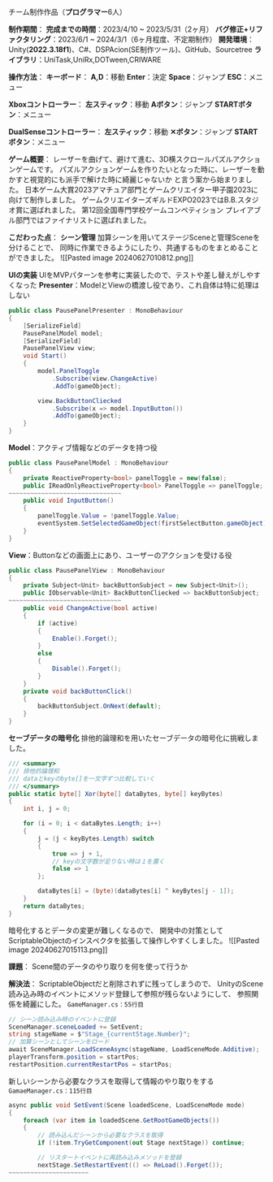 チーム制作作品（**プログラマー**6人）

**制作期間**：
**完成までの時間**：2023/4/10 ~ 2023/5/31（2ヶ月）
**バグ修正+リファクタリング**：2023/6/1 ~ 2024/3/1（6ヶ月程度、不定期制作）
**開発環境**：Unity(**2022.3.18f1**)、C#、DSPAcion(SE制作ツール)、GitHub、Sourcetree
**ライブラリ**：UniTask,UniRx,DOTween,CRIWARE

**操作方法**：
**キーボード**：
	**A,D**：移動
	**Enter**：決定
	**Space**：ジャンプ
	**ESC**：メニュー
	
**Xboxコントローラー**：
	**左スティック**：移動
	**Aボタン**：ジャンプ
	**STARTボタン**：メニュー
	
**DualSenseコントローラー**：
	**左スティック**：移動
	**✕ボタン**：ジャンプ
	**STARTボタン**：メニュー

**ゲーム概要**：
レーザーを曲げて、避けて進む、3D横スクロールパズルアクションゲームです。
パズルアクションゲームを作りたいとなった時に、レーザーを動かすと視覚的にも派手で解けた時に綺麗じゃないか と言う案から始まりました。
日本ゲーム大賞2023アマチュア部門とゲームクリエイター甲子園2023に向けて制作しました。
ゲームクリエイターズギルドEXPO2023ではB.B.スタジオ賞に選ばれました。
第12回全国専門学校ゲームコンペティション プレイアブル部門ではファイナリストに選ばれました。

**こだわった点**：
**シーン管理**
加算シーンを用いてステージSceneと管理Sceneを分けることで、
同時に作業できるようにしたり、共通するものをまとめることができました。
![[Pasted image 20240627010812.png]]

**UIの実装**
UIをMVPパターンを参考に実装したので、テストや差し替えがしやすくなった
**Presenter**：ModelとViewの橋渡し役であり、これ自体は特に処理はしない
```C#
public class PausePanelPresenter : MonoBehaviour
{
    [SerializeField]
    PausePanelModel model;
    [SerializeField]
    PausePanelView view;
    void Start()
    {
        model.PanelToggle
            .Subscribe(view.ChangeActive)
            .AddTo(gameObject);

        view.BackButtonCliecked
            .Subscribe(x => model.InputButton())
            .AddTo(gameObject);
    }
}
```
**Model**：アクティブ情報などのデータを持つ役
```C#
public class PausePanelModel : MonoBehaviour
{
    private ReactiveProperty<bool> panelToggle = new(false);
    public IReadOnlyReactiveProperty<bool> PanelToggle => panelToggle;
~~~~~~~~~~~~~~~~~~~~~~~~~~~~~~~
    public void InputButton()
    {
        panelToggle.Value = !panelToggle.Value;
        eventSystem.SetSelectedGameObject(firstSelectButton.gameObject);
    }
}
```
**View**：Buttonなどの画面上にあり、ユーザーのアクションを受ける役
```C#
public class PausePanelView : MonoBehaviour
{
    private Subject<Unit> backButtonSubject = new Subject<Unit>();
    public IObservable<Unit> BackButtonCliecked => backButtonSubject;
~~~~~~~~~~~~~~~~~~~~~~~~~~~~~~~
    public void ChangeActive(bool active)
    {
        if (active)
        {
            Enable().Forget();
        }
        else
        {
            Disable().Forget();
        }
    }
    private void backButtonClick()
    {
        backButtonSubject.OnNext(default);
    }
}
```

**セーブデータの暗号化**
排他的論理和を用いたセーブデータの暗号化に挑戦しました。

```C#
/// <summary>
/// 排他的論理和
/// dataとkeyのbyte[]を一文字ずつ比較していく
/// </summary>
public static byte[] Xor(byte[] dataBytes, byte[] keyBytes)
{
	int i, j = 0;

	for (i = 0; i < dataBytes.Length; i++)
	{
		j = (j < keyBytes.Length) switch
		{
			true => j + 1,
			// keyの文字数が足りない時は１を置く
			false => 1
		};

		dataBytes[i] = (byte)(dataBytes[i] ^ keyBytes[j - 1]);
	}
	return dataBytes;
}
```

暗号化するとデータの変更が難しくなるので、
開発中の対策としてScriptableObjectのインスペクタを拡張して操作しやすくしました。
![[Pasted image 20240627015113.png]]

**課題**：
Scene間のデータのやり取りを何を使って行うか

**解決法**：
ScriptableObjectだと削除されずに残ってしまうので、
UnityのScene読み込み時のイベントにメソッド登録して参照が残らないようにして、
参照関係を綺麗にした。
`GameManager.cs：55行目`
```C#
// シーン読み込み時のイベントに登録
SceneManager.sceneLoaded += SetEvent;
string stageName = $"Stage_{currentStage.Number}";
// 加算シーンとしてシーンをロード
await SceneManager.LoadSceneAsync(stageName, LoadSceneMode.Additive);
playerTransform.position = startPos;
restartPosition.currentRestartPos = startPos;
```
新しいシーンから必要なクラスを取得して情報のやり取りをする
`GamaeManager.cs：115行目`
```C#
async public void SetEvent(Scene loadedScene, LoadSceneMode mode)
{
	foreach (var item in loadedScene.GetRootGameObjects())
	{
		// 読み込んだシーンから必要なクラスを取得
		if (!item.TryGetComponent(out Stage nextStage)) continue;

		// リスタートイベントに再読み込みメソッドを登録
		nextStage.SetRestartEvent(() => ReLoad().Forget());
~~~~~~~~~~~~~~~~~~~~~~
```
